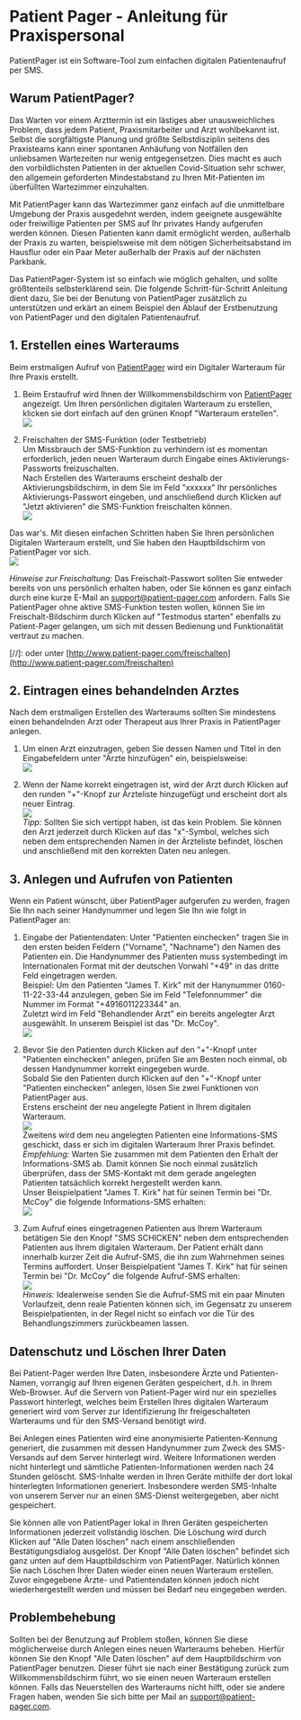 # Patient Pager - Anleitung für Praxispersonal

PatientPager ist ein Software-Tool zum einfachen digitalen Patientenaufruf per SMS.

## Warum PatientPager?

Das Warten vor einem Arzttermin ist ein lästiges aber unausweichliches Problem,
dass jedem Patient, Praxismitarbeiter und Arzt wohlbekannt ist. Selbst die
sorgfältigste Planung und größte Selbstdisziplin seitens des Praxisteams kann
einer spontanen Anhäufung von Notfällen den unliebsamen Wartezeiten nur wenig
entgegensetzen. Dies macht es auch den vorbildlichsten Patienten in der aktuellen 
Covid-Situation sehr schwer, den allgemein geforderten Mindestabstand zu Ihren
Mit-Patienten im überfüllten Wartezimmer einzuhalten.

Mit PatientPager kann das Wartezimmer ganz einfach auf die unmittelbare Umgebung
der Praxis ausgedehnt werden, indem geeignete ausgewählte oder freiwillige Patienten
per SMS auf Ihr privates Handy aufgerufen werden können. Diesen Patienten kann damit ermöglicht
werden, außerhalb der Praxis zu warten, beispielsweise mit dem nötigen
Sicherheitsabstand im Hausflur oder ein Paar Meter außerhalb der Praxis auf der
nächsten Parkbank.

Das PatientPager-System ist so einfach wie möglich gehalten, und sollte 
größtenteils selbsterklärend sein.
Die folgende Schritt-für-Schritt Anleitung dient dazu, Sie bei der Benutung von
PatientPager zusätzlich zu unterstützen und erkärt an einem Beispiel den Ablauf
der Erstbenutzung von PatientPager und den digitalen Patientenaufruf.

## 1. Erstellen eines Warteraums
Beim erstmaligen Aufruf von [PatientPager](https://www.patient-pager.com)
wird ein Digitaler Warteraum für Ihre Praxis erstellt.

1. Beim Erstaufruf wird Ihnen der Willkommensbildschirm von
   [PatientPager](https://www.patientpager.com) angezeigt. Um Ihren 
   persönlichen digitalen Warteraum zu erstellen, klicken sie dort einfach
   auf den grünen Knopf "Warteraum erstellen".  
   ![](images/01-splash.svg)  

2. Freischalten der SMS-Funktion (oder Testbetrieb)  
   Um Missbrauch der SMS-Funktion zu verhindern ist es momentan erforderlich,
   jeden neuen Warteraum durch Eingabe eines Aktivierungs-Passworts 
   freizuschalten.   
   Nach Erstellen des Warteraums erscheint deshalb der Aktivierungsbildschirm,
   in dem Sie im Feld "xxxxxx" Ihr persönliches Aktivierungs-Passwort eingeben, und 
   anschließend durch Klicken auf "Jetzt aktivieren" die SMS-Funktion freischalten
   können.  
   ![](images/02-roomcreated.svg)

Das war's. Mit diesen einfachen Schritten haben Sie Ihren persönlichen Digitalen
Warteraum erstellt, und Sie haben den Hauptbildschirm von PatientPager vor sich.  
   ![](images/03-mainscreen.svg) 

*Hinweise zur Freischaltung:* Das 
   Freischalt-Passwort sollten Sie entweder bereits von uns persönlich
   erhalten haben, oder Sie können es ganz einfach durch eine kurze E-Mail an
   [support@patient-pager.com](mailto:support@patient-pager.com)
   anfordern. Falls Sie PatientPager ohne aktive SMS-Funktion testen wollen, 
   können Sie im Freischalt-Bildschirm durch Klicken auf "Testmodus starten" 
   ebenfalls zu Patient-Pager gelangen, um sich mit dessen Bedienung und
   Funktionalität vertraut zu machen.

[//]: oder unter [http://www.patient-pager.com/freischalten](http://www.patient-pager.com/freischalten)   
      
## 2. Eintragen eines behandelnden Arztes
Nach dem erstmaligen Erstellen des Warteraums sollten Sie mindestens
einen behandelnden Arzt oder Therapeut aus Ihrer Praxis in PatientPager
anlegen.

1. Um einen Arzt einzutragen, geben Sie dessen Namen und Titel in den 
Eingabefeldern unter "Ärzte hinzufügen" ein, beispielsweise:  
   ![](images/06-doctorcreate.svg)

2. Wenn der Name korrekt eingetragen ist, wird der
Arzt durch Klicken auf den runden "+"-Knopf zur Ärzteliste hinzugefügt
und erscheint dort als neuer Eintrag.  
   ![](images/07-doctorappears.svg)  
   *Tipp:* 
   Sollten Sie sich vertippt haben, ist das kein Problem. Sie können
   den Arzt jederzeit durch Klicken auf das "x"-Symbol, welches sich
   neben dem entsprechenden Namen in der Ärzteliste befindet, löschen
   und anschließend mit den korrekten Daten neu anlegen.
      
## 3. Anlegen und Aufrufen von Patienten
Wenn ein Patient wünscht, über PatientPager aufgerufen zu werden,
fragen Sie Ihn nach seiner Handynummer und legen Sie Ihn wie folgt in
PatientPager an:

1. Eingabe der Patientendaten:
   Unter "Patienten einchecken" tragen Sie in den ersten beiden Feldern
   ("Vorname", "Nachname") den Namen des Patienten ein. 
   Die Handynummer des Patienten muss systembedingt im Internationalen
   Format mit der deutschen Vorwahl "+49" in das dritte Feld eingetragen 
   werden.  
   Beispiel: Um den Patienten "James T. Kirk" mit der Hanynummer
   0160-11-22-33-44 anzulegen, geben Sie im Feld "Telefonnummer"
   die Nummer im Format "+4916011223344" an.  
   Zuletzt wird im Feld "Behandlender Arzt" ein bereits 
   angelegter Arzt ausgewählt. In unserem Beispiel ist das "Dr. McCoy".  
   ![](images/08-userdata.svg)

2. Bevor Sie den Patienten durch Klicken auf den "+"-Knopf unter 
   "Patienten einchecken" anlegen, prüfen Sie am Besten noch einmal,
   ob dessen Handynummer korrekt eingegeben wurde.  
   Sobald Sie den Patienten durch Klicken auf den "+"-Knopf unter 
   "Patienten einchecken" anlegen, lösen Sie zwei Funktionen von PatientPager
   aus.  
   Erstens erscheint der neu angelegte Patient in Ihrem digitalen
   Warteraum.  
    ![](images/10-userappears-no-topright-no-sms-box.svg)  
   Zweitens wird dem neu angelegten Patienten eine Informations-SMS 
   geschickt, dass er sich im digitalen Warteraum Ihrer Praxis befindet.  
   *Empfehlung:* Warten Sie zusammen mit dem Patienten den Erhalt der
   Informations-SMS ab. Damit können Sie noch einmal zusätzlich überprüfen, dass
   der SMS-Kontakt mit dem gerade angelegten Patienten tatsächlich
   korrekt hergestellt werden kann.  
   Unser Beispielpatient "James T. Kirk" hat für seinen Termin bei "Dr. McCoy"
   die folgende Informations-SMS erhalten:  
   ![](images/Patient-Pgr1.png)  
   
3. Zum Aufruf eines eingetragenen Patienten aus Ihrem Warteraum
   betätigen Sie den Knopf "SMS SCHICKEN" neben dem entsprechenden Patienten
   aus Ihrem digitalen Warteraum. Der Patient erhält dann innerhalb kurzer
   Zeit die Aufruf-SMS, die ihn zum Wahrnehmen seines Termins auffordert.
   Unser Beispielpatient "James T. Kirk" hat für seinen Termin bei "Dr. McCoy"
   die folgende Aufruf-SMS erhalten:  
      ![](images/Patient-Pgr2.png)  
   *Hinweis:* Idealerweise senden Sie die Aufruf-SMS mit ein paar Minuten 
    Vorlaufzeit, denn reale Patienten können sich, im Gegensatz zu unserem
    Beispielpatienten, in der Regel nicht so einfach vor die Tür des
    Behandlungszimmers zurückbeamen lassen.

## Datenschutz und Löschen Ihrer Daten

Bei Patient-Pager werden Ihre Daten, insbesondere Ärzte und Patienten-Namen,
vorrangig auf Ihren eigenen Geräten gespeichert, d.h. in Ihrem Web-Browser.
Auf die Servern von Patient-Pager wird nur ein spezielles Passwort hinterlegt,
welches beim Erstellen Ihres digitalen Warteraum generiert wird vom Server
zur Identifizierung Ihr freigeschalteten Warteraums und für den SMS-Versand
benötigt wird.

Bei Anlegen eines Patienten wird eine anonymisierte Patienten-Kennung generiert,
die zusammen mit dessen Handynummer zum Zweck des SMS-Versands auf dem Server
hinterlegt wird. Weitere Informationen werden nicht hinterlegt und sämtliche
Patienten-Informationen werden nach 24 Stunden gelöscht. SMS-Inhalte werden in
Ihren Geräte mithilfe der dort lokal hinterlegten Informationen generiert.
Insbesondere werden SMS-Inhalte von unserem Server nur an einen SMS-Dienst
weitergegeben, aber nicht gespeichert.

Sie können alle von PatientPager lokal in Ihren Geräten gespeicherten
Informationen jederzeit vollständig löschen. Die Löschung wird durch Klicken auf
"Alle Daten löschen" nach einem anschließenden Bestätigungsdialog ausgelöst. Der
Knopf "Alle Daten löschen" befindet sich ganz unten auf dem Hauptbildschirm von
PatientPager. Natürlich können Sie nach Löschen Ihrer Daten wieder einen neuen
Warteraum erstellen. Zuvor eingegebene Ärzte- und Patientendaten können jedoch
nicht wiederhergestellt werden und müssen bei Bedarf neu eingegeben werden.

## Problembehebung
Sollten bei der Benutzung auf Problem stoßen, können Sie diese möglicherweise
durch Anlegen eines neuen Warteraums beheben. Hierfür können Sie den Knopf
"Alle Daten löschen" auf dem Hauptbildschirm von PatientPager benutzen. Dieser
führt sie nach einer Bestätigung zurück zum Willkommensbildschirm führt, wo
sie einen neuen Warteraum erstellen können. Falls das Neuerstellen des
Warteraums nicht hilft, oder sie andere Fragen haben, wenden Sie sich
bitte per Mail an [support@patient-pager.com](mailto:support@patient-pager.com).
